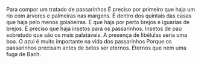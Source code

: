 Para compor um tratado de passarinhos
É preciso por primeiro que haja um rio com árvores
e palmeiras nas margens.
E dentro dos quintais das casas que haja pelo menos
goiabeiras.
E que haja por perto brejos e iguarias de brejos.
É preciso que haja insetos para os passarinhos.
Insetos de pau sobretudo que são os mais palatáveis.
A presença de libélulas seria uma boa.
O azul é muito importante na vida dos passarinhos
Porque os passarinhos precisam antes de belos ser
eternos.
Eternos que nem uma fuga de Bach.